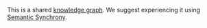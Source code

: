 This is a shared [knowledge graph](https://github.com/synchrony/smsn/wiki/FAQ#what-is-a-knowledge-graph). We suggest experiencing it using [Semantic Synchrony](https://github.com/synchrony/smsn/wiki).
